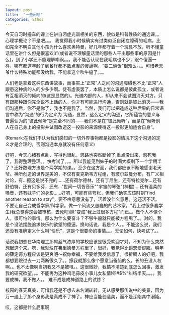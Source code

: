 ```yaml
---
layout: post
title:  "一些闲想"
categories: Ethos
---
```


今天自习时撞车的课上在讲自闭症光谱相关的东西，貌似是科普性质的通选课。。心理学概论？不是吧。。。
我觉得我小时候确实有过类似泛自闭症障碍的毛病，比如完全不明白其他小孩为什么喜欢奥特曼，好几年都守着一个玩具不放，听不懂童话里在讲什么但是很喜欢听(或者说不理解童话里的那些人干出那些事的原因是什么)，到了小学还不能理解嘲讽。。。我不能否认现在我毛病也不少，跟个傻逼一样，哪有都这年龄了到餐厅都不敢点餐的傻逼啊，“要二俩饭”很难么。。。可惜老天爷什么特殊功能都没给我，不能拿这个吹牛逼了。。。

人们老是拿着这种东西讲故事，而事实上“正常”人之间的沟通障碍也不比“正常”人跟患这种病的人的少多少啊。徒有虚表罢了，本质上怎么说都是彼此孤立，或者说有互相消灭的倾向的(这是显然的)。光谱内部的人，却从来不会试图消灭对方。只有跟那种跟你完全说不上话的人，你才有可能进行沟通，否则就是彼此消灭——我们沟通后，你不是你了，我也不是我了。当然，我们可以把造成这种后果的日常语言中称为“沟通”的行为定义为 沟通，显然，这么定义的沟通，它所蕴含的意义与普遍认为的“彼此倾听”是完全不同的——我们不是在“彼此倾听”，而是在“倾听别人在自己身上的投影并试图改造这一投影的来源使得这一投影更加适合自身”。

(Remark:在我们不认为我们感知的一切外界事物都是投影的情况下这个沟通的定义才是合理的，否则沟通本身就没有任何意义)

好吧，今天心绪有点乱，写得也很乱，思路也突然断掉了,重点没出来，憋死我了，我得整理整理。。快考试了。。。所以我能见到妹子的时间大概剩下一个学期半了？还好数理方法是个两学期的课。。至少在这方面，我们都应该不断地感谢老天爷。神所创造的世界是美的，不仅有麦克斯韦方程组，有玻尔兹曼分布，有广义相对论，有...擦这是说不完的......还有荷尔德林，还有丁尼生，还有特拉克尔...还有舒伯特，还有贝多芬，还有..."世间一切皆音乐""宇宙的琴弦"(神棍)....还有温柔的嗓音，还有妹子们的身影......好吧，可能有些夸张，但我们确实应该时刻"find another reason to stay"，要不啥意思没有了，活着没什么意思，这还活不活。不要让自己变成哲学家/科学家。做一个风流又愚蠢的的艺术家，"我上过很多蠢学生(我总觉得这会被审核，去死吧)妹"变成"我上过很多方程"而已。。做个人不像个人，很可怕的事情。那么为什么要奋斗？不够牛逼就只能被方程甩了。。对的，我是个没法摆脱追求快乐的欲望的傻逼，换句话说，我是个人。。不能这么说，我们还没有准确定义什么叫“快乐”，这是个很要命的事情。。。无论如何，快考试了。。

话说我初恋在华南理工那屌丝气浓厚的学校应该是很受欢迎才对。不知为什么突然想起这个来。嗯，我就烂在弗里德曼方程里了，很好，我觉得比谈恋爱舒服。明年的薛定谔方程应该是更爽吧～祝你幸福，不要给我发信息了，很折腾人的好吧，我都想要跟过去一刀两断很久了。。擦我就那么像个愿意当备胎的么，长的丑没人权啊。。也不太像啊当初我又不是被甩。。这很微妙，我搞不清楚到底怎么回事，激发我的研究欲望。。。不能再为这种鸡毛蒜皮小事儿女私情!@#$%^纠结半天。。。。我要成神，我不做人。。
难不成是成神道路上的试炼？

校园的春天真美，可惜我还是不想去未名湖转转，无从感受那传说中的美景，因为万一遇上了那个身影我是真成不了神了。神应当能创造美，而不是深陷其中溺毙。

哎，这都是什么屁事啊